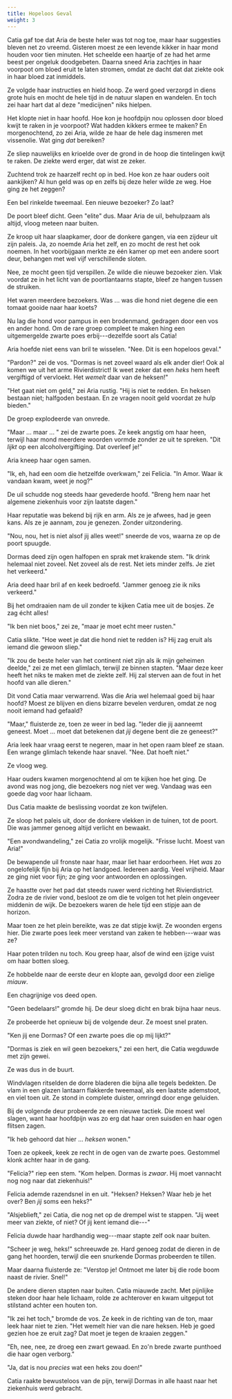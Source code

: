 ```yaml
---
title: Hopeloos Geval
weight: 3
---
```

Catia gaf toe dat Aria de beste heler was tot nog toe, maar haar suggesties bleven net zo vreemd. Gisteren moest ze een levende kikker in haar mond houden voor tien minuten. Het scheelde een haartje of ze had het arme beest per ongeluk doodgebeten. Daarna sneed Aria zachtjes in haar voorpoot om bloed eruit te laten stromen, omdat ze dacht dat dat ziekte ook in haar bloed zat inmiddels.

Ze volgde haar instructies en hield hoop. Ze werd goed verzorgd in diens grote huis en mocht de hele tijd in de natuur slapen en wandelen. En toch zei haar hart dat al deze "medicijnen" niks hielpen.

Het klopte niet in haar hoofd. Hoe kon je hoofdpijn nou oplossen door bloed kwijt te raken in je voorpoot? Wat hadden kikkers ermee te maken? En morgenochtend, zo zei Aria, wilde ze haar de hele dag insmeren met vissenolie. Wat ging _dat_ bereiken?

Ze sliep nauwelijks en krioelde over de grond in de hoop die tintelingen kwijt te raken. De ziekte werd erger, dat wist ze zeker.

Zuchtend trok ze haarzelf recht op in bed. Hoe kon ze haar ouders ooit aankijken? Al hun geld was op en zelfs bij deze heler wilde ze weg. Hoe ging ze het zeggen?

Een bel rinkelde tweemaal. Een nieuwe bezoeker? Zo laat?

De poort bleef dicht. Geen "elite" dus. Maar Aria de uil, behulpzaam als altijd, vloog meteen naar buiten. 

Ze kroop uit haar slaapkamer, door de donkere gangen, via een zijdeur uit zijn paleis. Ja, zo noemde Aria het zelf, en zo mocht de rest het ook noemen. In het voorbijgaan merkte ze één kamer op met een andere soort deur, behangen met wel vijf verschillende sloten. 

Nee, ze mocht geen tijd verspillen. Ze wilde die nieuwe bezoeker zien. Vlak voordat ze in het licht van de poortlantaarns stapte, bleef ze hangen tussen de struiken.

Het waren meerdere bezoekers. Was ... was die hond niet degene die een tomaat gooide naar haar koets?

Nu lag die hond voor pampus in een brodenmand, gedragen door een vos en ander hond. Om de rare groep compleet te maken hing een uitgemergelde zwarte poes erbij---dezelfde soort als Catia!

Aria hoefde niet eens van bril te wisselen. "Nee. Dit is een hopeloos geval."

"Pardon?" zei de vos. "Dormas is net zoveel waard als elk ander dier! Ook al komen we uit het arme Rivierdistrict! Ik weet zeker dat een _heks_ hem heeft vergiftigd of vervloekt. Het _wemelt_ daar van de heksen!"

"Het gaat niet om geld," zei Aria rustig. "Hij is niet te redden. En heksen bestaan niet; halfgoden bestaan. En ze vragen nooit geld voordat ze hulp bieden."

De groep explodeerde van onvrede.

"Maar ... maar ... " zei de zwarte poes. Ze keek angstig om haar heen, terwijl haar mond meerdere woorden vormde zonder ze uit te spreken. "Dit _lijkt_ op een alcoholvergiftiging. Dat overleef je!"

Aria kneep haar ogen samen. 

"Ik, eh, had een oom die hetzelfde overkwam," zei Felicia. "In Amor. Waar ik vandaan kwam, weet je nog?"

De uil schudde nog steeds haar gevederde hoofd. "Breng hem naar het algemene ziekenhuis voor zijn laatste dagen."

Haar reputatie was bekend bij rijk en arm. Als ze je afwees, had je geen kans. Als ze je aannam, zou je genezen. Zonder uitzondering.

"Nou, nou, het is niet alsof jij alles weet!" sneerde de vos, waarna ze op de poort spuugde. 

Dormas deed zijn ogen halfopen en sprak met krakende stem. "Ik drink helemaal niet zoveel. Net zoveel als de rest. Net iets minder zelfs. Je ziet het verkeerd."

Aria deed haar bril af en keek bedroefd. "Jammer genoeg zie ik niks verkeerd."

Bij het omdraaien nam de uil zonder te kijken Catia mee uit de bosjes. Ze zag écht alles!

"Ik ben niet boos," zei ze, "maar je moet echt meer rusten."

Catia slikte. "Hoe weet je dat die hond niet te redden is? Hij zag eruit als iemand die gewoon sliep."

"Ik zou de beste heler van het continent niet zijn als ik mijn geheimen deelde," zei ze met een glimlach, terwijl ze binnen stapten. "Maar deze keer heeft het niks te maken met de ziekte zelf. Hij zal sterven aan de fout in het hoofd van alle dieren."

Dit vond Catia maar verwarrend. Was die Aria wel helemaal goed bij haar hoofd? Moest ze blijven en diens bizarre bevelen verduren, omdat ze nog nooit iemand had gefaald?

"Maar," fluisterde ze, toen ze weer in bed lag. "Ieder die jij aanneemt geneest. Moet ... moet dat betekenen dat _jij_ degene bent die ze geneest?"

Aria leek haar vraag eerst te negeren, maar in het open raam bleef ze staan. Een wrange glimlach tekende haar snavel. "Nee. Dat hoeft niet."

Ze vloog weg.

Haar ouders kwamen morgenochtend al om te kijken hoe het ging. De avond was nog jong, die bezoekers nog niet ver weg. Vandaag was een goede dag voor haar lichaam.

Dus Catia maakte de beslissing voordat ze kon twijfelen.

Ze sloop het paleis uit, door de donkere vlekken in de tuinen, tot de poort. Die was jammer genoeg altijd verlicht en bewaakt. 

"Een avondwandeling," zei Catia zo vrolijk mogelijk. "Frisse lucht. Moest van Aria!"

De bewapende uil fronste naar haar, maar liet haar erdoorheen. Het _was_ zo ongelofelijk fijn bij Aria op het landgoed. Iedereen aardig. Veel vrijheid. Maar ze ging niet voor fijn; ze ging voor antwoorden en oplossingen.

Ze haastte over het pad dat steeds ruwer werd richting het Rivierdistrict. Zodra ze de rivier vond, besloot ze om die te volgen tot het plein ongeveer middenin de wijk. De bezoekers waren de hele tijd een stipje aan de horizon.

Maar toen ze het plein bereikte, was ze dat stipje kwijt. Ze woonden ergens hier. Die zwarte poes leek meer verstand van zaken te hebben---waar was ze?

Haar poten trilden nu toch. Kou greep haar, alsof de wind een ijzige vuist om haar botten sloeg.

Ze hobbelde naar de eerste deur en klopte aan, gevolgd door een zielige _miauw_.

Een chagrijnige vos deed open. 

"Geen bedelaars!" gromde hij. De deur sloeg dicht en brak bijna haar neus.

Ze probeerde het opnieuw bij de volgende deur. Ze moest snel praten.

"Ken jij ene Dormas? Of een zwarte poes die op mij lijkt?"

"Dormas is ziek en wil geen bezoekers," zei een hert, die Catia wegduwde met zijn gewei.

Ze was dus in de buurt. 

Windvlagen ritselden de dorre bladeren die bijna alle tegels bedekten. De vlam in een glazen lantaarn flakkerde tweemaal, als een laatste ademstoot, en viel toen uit. Ze stond in complete duister, omringd door enge geluiden.

Bij de volgende deur probeerde ze een nieuwe tactiek. Die moest wel slagen, want haar hoofdpijn was zo erg dat haar oren suisden en haar ogen flitsen zagen.

"Ik heb gehoord dat hier ... _heksen_ wonen."

Toen ze opkeek, keek ze recht in de ogen van de zwarte poes. Gestommel klonk achter haar in de gang. 

"Felicia?" riep een stem. "Kom helpen. Dormas is _zwaar_. Hij moet vannacht nog nog naar dat ziekenhuis!"

Felicia ademde razendsnel in en uit. "Heksen? Heksen? Waar heb je het over? Ben _jij_ soms een heks?"

"Alsjeblieft," zei Catia, die nog net op de drempel wist te stappen. "Jij weet meer van ziekte, of niet? Of jij kent iemand die---"

Felicia duwde haar hardhandig weg---maar stapte zelf ook naar buiten.

"Scheer je weg, heks!" schreeuwde ze. Hard genoeg zodat de dieren in de gang het hoorden, terwijl die een snurkende Dormas probeerden te tillen.

Maar daarna fluisterde ze: "Verstop je! Ontmoet me later bij die rode boom naast de rivier. Snel!"

De andere dieren stapten naar buiten. Catia miauwde zacht. Met pijnlijke steken door haar hele lichaam, rolde ze achterover en kwam uitgeput tot stilstand achter een houten ton.

"Ik zei het toch," bromde de vos. Ze keek in de richting van de ton, maar leek haar niet te zien. "Het wemelt hier van die nare heksen. Heb je goed gezien hoe ze eruit zag? Dat moet je tegen de kraaien zeggen."

"Eh, nee, nee, ze droeg een zwart gewaad. En zo'n brede zwarte punthoed die haar ogen verborg."

"Ja, dat is nou _precies_ wat een heks zou doen!"

Catia raakte bewusteloos van de pijn, terwijl Dormas in alle haast naar het ziekenhuis werd gebracht.